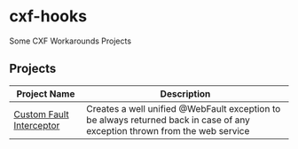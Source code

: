 # cxf-hooks
Some CXF Workarounds Projects

## Projects
Project Name | Description
------------ | -----------
[Custom Fault Interceptor](Custom%20Fault%20Interceptor/README.md) | Creates a well unified @WebFault exception to be always returned back in case of any exception thrown from the web service
